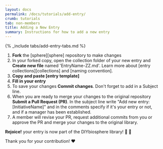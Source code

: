 ```yaml
---
layout: docs
permalink: /docs/tutorials/add-entry/
crumb: tutorials
tab: non-members
title: Adding a New Entry
summary: Instructions for how to add a new entry
---
```


{% _include tabs/add-entry-tabs.md %}


1. **Fork** the [sphere][sphere] repository to make changes
2. In your forked copy, open the collection folder of your new entry and **Create new file** named 'EntryName-ZZ.md'. Learn more about [entry collections][collections] and [naming convention].
3. **Copy and paste [entry template]**
4. **Fill in your entry**
5. To save your changes **Commit changes**. Don't forget to add in a Subject line.
6. When you are ready to merge your changes to the original repository **Submit a Pull Request (PR)**. In the subject line write "Add new entry: [InitiativeName]" and in the comments specify if it's your entry or not, and if a manager has been established.
7. A member will revise your PR, request additional commits from you or approve the PR and merge your changes to the original library.

**Rejoice!** your entry is now part of the DIYbiosphere library! :clap: :clap:

Thank you for your contribution! :heart:
